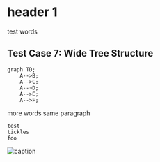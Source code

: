 # header 1

test words

## Test Case 7: Wide Tree Structure

```mermaid
graph TD;
    A-->B;
    A-->C;
    A-->D;
    A-->E;
    A-->F;
```

more words
same paragraph

```mermaid
test
tickles
foo
```

![caption](image.png)
